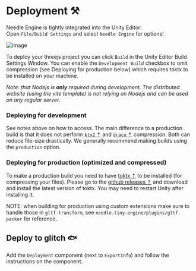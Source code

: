 # Deployment ⚒

Needle Engine is tightly integrated into the Unity Editor:  
Open ``File/Build Settings`` and select ``Needle Engine`` for options!  

![image](https://user-images.githubusercontent.com/5083203/179510828-931e534a-c155-44b5-b9aa-29bac33a0c48.png)


To deploy your threejs project you can click ``Build`` in the Unity Editor Build Settings Window. You can enable the ``Development Build`` checkbox to omit compression (see Deploying for production below) which requires toktx to be installed on your machine.

*Note: that Nodejs is **only** required during development. The distributed website (using the vite template) is not relying on Nodejs and can be used on any regular server.*

### Deploying for development
See notes above on how to access. The main difference to a production build is that it does not perform [``ktx2`` ⇡](https://github.khronos.org/KTX-Specification/) and [``draco`` ⇡](https://google.github.io/draco/) compression. Both can reduce file-size drastically. We generally recommend making builds using the ``production`` option.

### Deploying for production (optimized and compressed)
To make a production build you need to have [toktx ⇡](https://github.com/KhronosGroup/KTX-Software/releases) to be installed (for compressing your files). Please go to the [github releases ⇡](https://github.com/KhronosGroup/KTX-Software/releases) and download and install the latest version of toktx. You may need to restart Unity after installing it. 

NOTE: when building for production using custom extensions make sure to handle those in ``gltf-transform``, see ``needle.tiny.engine/plugins/gltf-packer`` for reference.

## Deploy to glitch 🐟
Add the ``Deployment`` component (next to ``ExportInfo``) and follow the instructions on the component.
